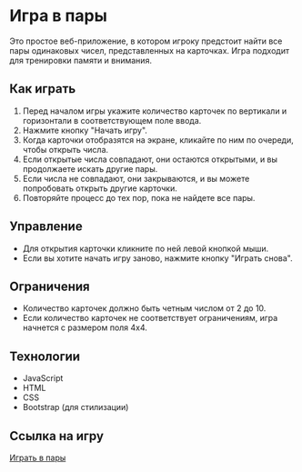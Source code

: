 # Игра в пары

Это простое веб-приложение, в котором игроку предстоит найти все пары одинаковых чисел, представленных на карточках. Игра подходит для тренировки памяти и внимания.

## Как играть

1. Перед началом игры укажите количество карточек по вертикали и горизонтали в соответствующем поле ввода.
2. Нажмите кнопку "Начать игру".
3. Когда карточки отобразятся на экране, кликайте по ним по очереди, чтобы открыть числа.
4. Если открытые числа совпадают, они остаются открытыми, и вы продолжаете искать другие пары.
5. Если числа не совпадают, они закрываются, и вы можете попробовать открыть другие карточки.
6. Повторяйте процесс до тех пор, пока не найдете все пары.

## Управление

- Для открытия карточки кликните по ней левой кнопкой мыши.
- Если вы хотите начать игру заново, нажмите кнопку "Играть снова".

## Ограничения

- Количество карточек должно быть четным числом от 2 до 10.
- Если количество карточек не соответствует ограничениям, игра начнется с размером поля 4x4.

## Технологии

- JavaScript
- HTML
- CSS
- Bootstrap (для стилизации)

## Ссылка на игру

[Играть в пары](https://veronikakossareva.github.io/Pairs-game/)
